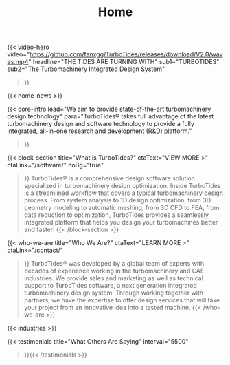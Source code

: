 ﻿---
title: "Home"
# 可选：首页配置，例如新闻、轮播图片、Testimonials 的引用方式
news:

carousel:

---

{{< video-hero
    video="https://github.com/fanxgg/TurboTides/releases/download/V2.0/waves.mp4"
    headline="THE TIDES ARE TURNING WITH"
    sub1="TURBOTIDES"
    sub2="The Turbomachinery Integrated Design System"
>}}


{{< home-news >}}


{{< core-intro
    lead="We aim to provide state-of-the-art turbomachinery design technology"
    para="TurboTides® takes full advantage of the latest turbomachinery design and software technology to provide a fully integrated, all-in-one research and development (R&D) platform."
>}}


{{< block-section
    title="<span class='w-first'>What</span> is TurboTides?"
    ctaText="VIEW MORE >"
    ctaLink="/software/"
    noBg="true"
>}}
TurboTides® is a comprehensive design software solution specialized in turbomachinery design optimization.
<span class='bs-rest'>Inside TurboTides is a streamlined workflow that covers a typical turbomachinery design process. From system analysis to 1D design optimization, from 3D geometry modeling to automatic meshing, from 3D CFD to FEA, from data reduction to optimization, TurboTides provides a seamlessly integrated platform that helps you design your turbomachines better and faster!</span>
{{< /block-section >}}


{{< who-we-are
    title="<span class='w-first'>Who</span> We Are?"
    ctaText="LEARN MORE >"
    ctaLink="/contact/"
>}}
TurboTides® was developed by a global team of experts with decades of experience working in the turbomachinery and CAE industries.
<span class='wwa-rest'>We provide sales and marketing as well as technical support to TurboTides software, a next generation integrated turbomachinery design system. Through working together with partners, we have the expertise to offer design services that will take your project from an innovative idea into a tested machine.</span>
{{< /who-we-are >}}


{{< industries >}}


{{< testimonials
    title="What Others Are Saying"
    interval="5500"
>}}{{< /testimonials >}}